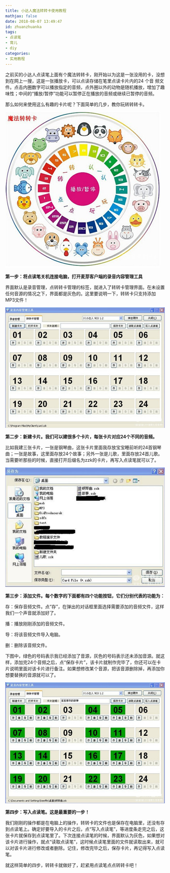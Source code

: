 ```yaml
---
title: 小达人魔法转转卡使用教程
mathjax: false
date: 2018-08-07 13:49:47
id: zhuanzhuanka
tags:
- 点读笔
- 育儿
- diy
categories:
- 实用教程
---
```


之前买的小达人点读笔上面有个魔法转转卡，刚开始以为这是一张没用的卡，没想到在网上一搜，这是一张播放卡，可以点读存储在笔里点读卡片内的24 个音 频文件。点击内圈数字可以播放指定的音频，点外圈以外的动物是随机播放，增加了趣味性；中间的“播放/暂停”功能可以暂停正在播放的音频或继续已暂停的音频。

<!---more--->

那么如何来使用这么有趣的卡片呢？下面简单的几步，教你玩转转转卡。

![](https://raw.githubusercontent.com/zzhm/zzhm.github.io/images/hexo/a6332242e815f7926c528b74599ef909.jpg)

**第一步：将点读笔关机连接电脑，打开麦芽客户端的录音内容管理工具**

界面默认是录音管理，点转转卡管理的标签，就进入了转转卡管理界面。在未设置任何音源的情况之下，界面都是灰色的。这里要说明一下，转转卡只支持添加MP3文件！

![](https://raw.githubusercontent.com/zzhm/zzhm.github.io/images/hexo/025cbde81444d5dd03005f3d592c0cb0.jpg)

**第二步：新建卡片。我们可以建很多个卡片，每张卡片对应24个不同的音频。**

比如我建三张卡片，一张是钢琴曲，这张卡片里面我存放宝宝睡前听的24首钢琴曲；一张是故事，这里面存放24个故事；另外一张是儿歌，里面存放24首儿歌。当需要听那些的时候，直接打开后缀名为zzk的卡片，再写入点读笔就可以了。

![](https://raw.githubusercontent.com/zzhm/zzhm.github.io/images/hexo/8c44e5ec5e2160f7e4476da62ed74633.jpg)

**第三步：添加文件。每个数字的下面都有四个功能按钮，它们分别代表的功能为：**

存：保存音频文件。点“存”，在弹出的对话框里面选择需要添加的音频文件，这样我们一个声音就添加好了。

播：播放刚刚添加的音频文件。

导：将该音频文件导入电脑。

删：删除该音频文件。

下图中，绿色的号码表示我已经添加了音源，灰色的号码表示还未添加音源。就这样，添加完24个音频之后，点“保存卡片”，该卡片就制作完毕了，你还可以在卡片说明里面对该卡片进行备注。如果想修改某个音源，把该音源删除掉，再添加你想要替换的音源就可以了。

![](https://raw.githubusercontent.com/zzhm/zzhm.github.io/images/hexo/4571de884bc8bc7fcd4d1a31b5452a51.jpg)

**第四步：写入点读笔。这是最重要的一步！**

我们刚刚的操作都是在电脑上的操作，转转卡的文件也是保存在电脑里，还没有存到点读笔上。确定好要导入的卡片之后，点“写入点读笔”，等进度条走完之后，这张卡片就保存到点读笔里了。下次连接点读笔的时候，界面默认为灰色，如果想对该卡片进行操作，就点“读取点读笔”，这时候点读笔里面的文件就读取出来，就可以对该卡片进行修改或者删除。记住，修改完毕之后，保存卡片，再记得写入点读笔。

就这样简单的四步，转转卡就做好了，赶紧用点读笔点点转转卡吧！
